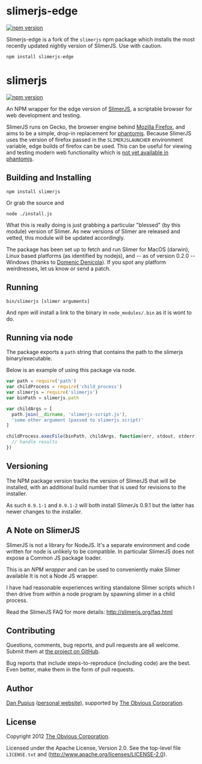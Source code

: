 # slimerjs-edge

[![npm version](https://badge.fury.io/js/slimerjs-edge.svg)](https://www.npmjs.com/package/slimerjs-edge)

Slimerjs-edge is a fork of the `slimerjs` npm package which installs the most recently updated nightly version of SlimerJS. Use with caution.

```shell
npm install slimerjs-edge
```

slimerjs
=========

[![npm version](https://badge.fury.io/js/slimerjs.svg)](https://www.npmjs.com/package/slimerjs)

An NPM wrapper for the edge version of [SlimerJS](http://slimerjs.org/), a scriptable browser for web development and testing.

SlimerJS runs on Gecko, the browser engine behind [Mozilla Firefox](https://www.mozilla.org/en-US/firefox/new/), and aims to be a simple, drop-in replacement for [phantomjs](https://github.com/Medium/phantomjs). Because SlimerJS uses the version of firefox passed in the `SLIMERJSLAUNCHER` environment variable, edge builds of firefox can be used. This can be useful for viewing and testing modern web functionality which is [not yet available in phantomjs](https://github.com/ariya/phantomjs/issues/10031).


Building and Installing
-----------------------

```shell
npm install slimerjs
```

Or grab the source and

```shell
node ./install.js
```

What this is really doing is just grabbing a particular "blessed" (by
this module) version of Slimer. As new versions of Slimer are released
and vetted, this module will be updated accordingly.

The package has been set up to fetch and run Slimer for MacOS (darwin),
Linux based platforms (as identified by nodejs), and -- as of version 0.2.0 --
Windows (thanks to [Domenic Denicola](https://github.com/domenic)).  If you
spot any platform weirdnesses, let us know or send a patch.

Running
-------

```shell
bin/slimerjs [slimer arguments]
```

And npm will install a link to the binary in `node_modules/.bin` as
it is wont to do.

Running via node
----------------

The package exports a `path` string that contains the path to the
slimerjs binary/executable.

Below is an example of using this package via node.

```javascript
var path = require('path')
var childProcess = require('child_process')
var slimerjs = require('slimerjs')
var binPath = slimerjs.path

var childArgs = [
  path.join(__dirname, 'slimerjs-script.js'),
  'some other argument (passed to slimerjs script)'
]

childProcess.execFile(binPath, childArgs, function(err, stdout, stderr) {
  // handle results
})

```

Versioning
----------

The NPM package version tracks the version of SlimerJS that will be installed,
with an additional build number that is used for revisions to the installer.

As such `0.9.1-1` and `0.9.1-2` will both install SlimerJs 0.9.1 but the latter
has newer changes to the installer.

A Note on SlimerJS
-------------------

SlimerJS is not a library for NodeJS.  It's a separate environment and code
written for node is unlikely to be compatible.  In particular SlimerJS does
not expose a Common JS package loader.

This is an _NPM wrapper_ and can be used to conveniently make Slimer available
It is not a Node JS wrapper.

I have had reasonable experiences writing standalone Slimer scripts which I
then drive from within a node program by spawning slimer in a child process.

Read the SlimerJS FAQ for more details: http://slimerjs.org/faq.html

Contributing
------------

Questions, comments, bug reports, and pull requests are all welcome.  Submit them at
[the project on GitHub](https://github.com/graingert/slimerjs/).

Bug reports that include steps-to-reproduce (including code) are the
best. Even better, make them in the form of pull requests.

Author
------

[Dan Pupius](https://github.com/dpup)
([personal website](http://pupius.co.uk)), supported by
[The Obvious Corporation](http://obvious.com/).

License
-------

Copyright 2012 [The Obvious Corporation](http://obvious.com/).

Licensed under the Apache License, Version 2.0.
See the top-level file `LICENSE.txt` and
(http://www.apache.org/licenses/LICENSE-2.0).
